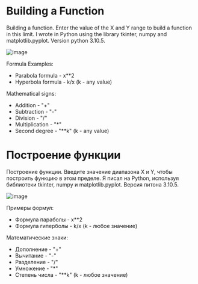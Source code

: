 # Building a Function
Building a function. Enter the value of the X and Y range to build a function in this limit. 
I wrote in Python using the library tkinter, numpy and matplotlib.pyplot. Version python 3.10.5.

![image](https://user-images.githubusercontent.com/64695348/232309517-29a65960-e996-4cd2-b5c8-893225510e98.png)

Formula Examples:
- Parabola formula - x**2
- Hyperbola formula - k/x (k - any value)

Mathematical signs:
- Addition - "+"
- Subtraction - "-"
- Division - "/"
- Multiplication - "*"
- Second degree - "**k" (k - any value)


# Построение функции
Построение функции. Введите значение диапазона X и Y, чтобы построить функцию в этом пределе. 
Я писал на Python, используя библиотеки tkinter, numpy и matplotlib.pyplot. Версия питона 3.10.5.

![image](https://user-images.githubusercontent.com/64695348/232309521-7f67a6bf-02b9-4ca7-a7fa-bad6142e3091.png)

Примеры формул:
- Формула параболы - x**2
- Формула гиперболы - k/x (k - любое значение)

Математические знаки:
- Дополнение - "+"
- Вычитание - "-"
- Разделение - "/"
- Умножение - "*"
- Степень числа - "**k" (k - любое значение)
